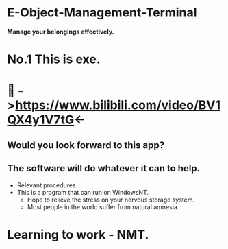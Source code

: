 # E-Object-Management-Terminal
**Manage your belongings effectively.**
# No.1 This is exe.

# 🚩 ->https://www.bilibili.com/video/BV1QX4y1V7tG<-

## Would you look forward to this app?

## The software will do whatever it can to help.

+ Relevant procedures.
+ This is a program that can run on WindowsNT.
  - Hope to relieve the stress on your nervous storage system.
  - Most people in the world suffer from natural amnesia.
# Learning to work - NMT.
